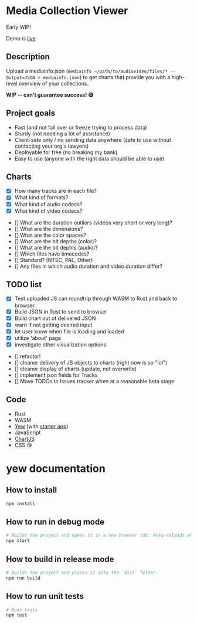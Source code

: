 # Media Collection Viewer

Early WIP!

Demo is [live](http://bits.ashleyblewer.com/media-collection-viewer/index.html)

## Description

Upload a mediainfo.json (`mediainfo ~/path/to/audiovideo/files/* --Output=JSON > mediainfo.json`) to get charts that provide you with a high-level overview of your collections.

**WIP -- can't guarantee success! 😅**

## Project goals

- Fast (and not fall over or freeze trying to process data)
- Sturdy (not needing a lot of assistance)
- Client-side only / no sending data anywhere (safe to use without contacting your org's lawyers)
- Deployable for free (no breaking my bank)
- Easy to use (anyone with the right data should be able to use)

## Charts

- [x] How many tracks are in each file?
- [x] What kind of formats?
- [x] What kind of audio codecs?
- [x] What kind of video codecs?
- [] What are the duration outliers (videos very short or very long)?
- [] What are the dimensions?
- [] What are the color spaces?
- [] What are the bit depths (color)?
- [] What are the bit dephts (audio)?
- [] Which files have timecodes?
- [] Standard? (NTSC, PAL, Other)
- [] Any files in which audio duration and video duration differ?

## TODO list

- [x] Test uploaded JS can roundtrip through WASM to Rust and back to browser  
- [x] Build JSON in Rust to send to browser  
- [x] Build chart out of delivered JSON
- [x] warn if not getting desired input
- [x] let user know when file is loading and loaded
- [x] utilize 'about' page
- [x] investigate other visualization options
- [] refactor!
- [] cleaner delivery of JS objects to charts (right now is so "lol")
- [] cleaner display of charts (update, not overwrite)
- [] implement json fields for Tracks
- [] Move TODOs to Issues tracker when at a reasonable beta stage

## Code
- Rust
- WASM
- [Yew](https://github.com/yewstack/yew) (with [starter app](https://github.com/jetli/create-yew-app))
- JavaScript
- [ChartJS](https://www.chartjs.org/)
- CSS 😘


# yew documentation

## How to install

```sh
npm install
```

## How to run in debug mode

```sh
# Builds the project and opens it in a new browser tab. Auto-reloads when the project changes.
npm start
```

## How to build in release mode

```sh
# Builds the project and places it into the `dist` folder.
npm run build
```

## How to run unit tests

```sh
# Runs tests
npm test
```
